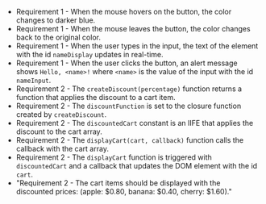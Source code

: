 - Requirement 1 - When the mouse hovers on the button, the color changes to darker blue.
- Requirement 1 - When the mouse leaves the button, the color changes back to the original color.
- Requirement 1 - When the user types in the input, the text of the element with the id `nameDisplay` updates in real-time.
- Requirement 1 - When the user clicks the button, an alert message shows `Hello, <name>!` where `<name>` is the value of the input with the id `nameInput`.
- Requirement 2 - The `createDiscount(percentage)` function returns a function that applies the discount to a cart item.
- Requirement 2 - The `discountFunction` is set to the closure function created by `createDiscount`.
- Requirement 2 - The `discountedCart` constant is an IIFE that applies the discount to the cart array.
- Requirement 2 - The `displayCart(cart, callback)` function calls the callback with the cart array.
- Requirement 2 - The `displayCart` function is triggered with `discountedCart` and a callback that updates the DOM element with the id `cart`.
- "Requirement 2 - The cart items should be displayed with the discounted prices: (apple: $0.80, banana: $0.40, cherry: $1.60)."